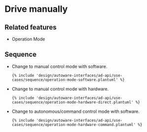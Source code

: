 # Drive manually

## Related features

- Operation Mode

## Sequence

- Change to manual control mode with software.

  ```plantuml
  {% include 'design/autoware-interfaces/ad-api/use-cases/sequence/operation-mode-software.plantuml' %}
  ```

- Change to manual control mode with hardware.

  ```plantuml
  {% include 'design/autoware-interfaces/ad-api/use-cases/sequence/operation-mode-hardware-direct.plantuml' %}
  ```

- Change to autonomous/command control mode with software.

  ```plantuml
  {% include 'design/autoware-interfaces/ad-api/use-cases/sequence/operation-mode-hardware-command.plantuml' %}
  ```
